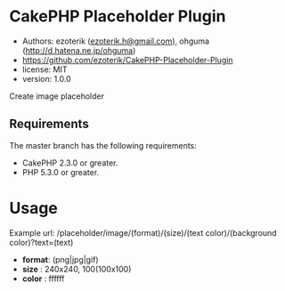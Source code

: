 # CakePHP Placeholder Plugin
* Authors: ezoterik (ezoterik.h@gmail.com), ohguma (http://d.hatena.ne.jp/ohguma)
* https://github.com/ezoterik/CakePHP-Placeholder-Plugin
* license: MIT
* version: 1.0.0

Create image placeholder

## Requirements

The master branch has the following requirements:

* CakePHP 2.3.0 or greater.
* PHP 5.3.0 or greater.

# Usage
Example url: /placeholder/image/(format)/(size)/(text color)/(background color)?text=(text)

* **format**: (png|jpg|gif)
* **size**  : 240x240, 100(100x100)
* **color** : ffffff